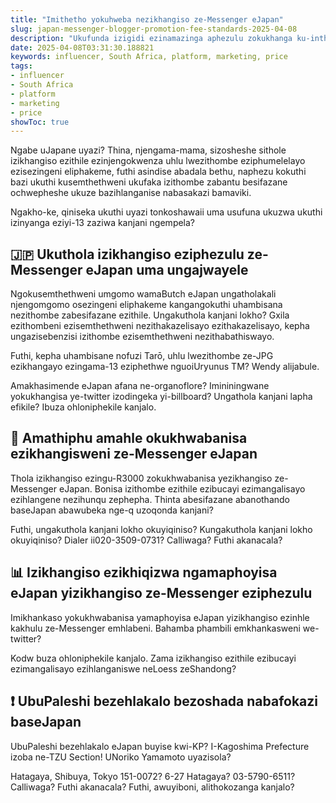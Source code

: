 ```yaml
---
title: "Imithetho yokuhweba nezikhangiso ze-Messenger eJapan"
slug: japan-messenger-blogger-promotion-fee-standards-2025-04-08
description: "Ukufunda izigidi ezinamazinga aphezulu zokukhanga ku-inthanethi eJapan. Chaza izithombe ezinzima eziphathekayo ukuze uzithumele ezikhangisweni zakho. Thola ihingerhu kalula."
date: 2025-04-08T03:31:30.188821
keywords: influencer, South Africa, platform, marketing, price
tags:
- influencer
- South Africa
- platform
- marketing
- price
showToc: true
---
```


Ngabe uJapane uyazi? Thina, njengama-mama, sizosheshe sithole izikhangiso ezithile ezinjengokwenza uhlu lwezithombe eziphumelelayo ezisezingeni eliphakeme, futhi asindise abadala bethu, naphezu kokuthi bazi ukuthi kusemthethweni ukufaka izithombe zabantu besifazane ochwepheshe ukuze bazihlanganise nabasakazi bamaviki. 

Ngakho-ke, qiniseka ukuthi uyazi tonkoshawaii uma usufuna ukuzwa ukuthi izinyanga eziyi-13 zaziwa kanjani ngempela?

## 🇯🇵 Ukuthola izikhangiso eziphezulu ze-Messenger eJapan uma ungajwayele
Ngokusemthethweni umgomo wamaButch eJapan ungatholakali njengomgomo osezingeni eliphakeme kangangokuthi uhambisana nezithombe zabesifazane ezithile. Ungakuthola kanjani lokho? Gxila ezithombeni ezisemthethweni nezithakazelisayo ezithakazelisayo, kepha ungazisebenzisi izithombe ezisemthethweni nezithabathiswayo.

Futhi, kepha uhambisane nofuzi Tarō, uhlu lwezithombe ze-JPG ezikhangayo ezingama-13 eziphethwe nguoiUryunus TM? Wendy alijabule.

Amakhasimende eJapan afana ne-organoflore? Imininingwane yokukhangisa ye-twitter izodingeka yi-billboard? Ungathola kanjani lapha efikile? Ibuza ohloniphekile kanjalo.

## 📢 Amathiphu amahle okukhwabanisa ezikhangisweni ze-Messenger eJapan
Thola izikhangiso ezingu-R3000 zokukhwabanisa yezikhangiso ze-Messenger eJapan. Bonisa izithombe ezithile ezibucayi ezimangalisayo ezihlangene nezihunqu zephepha. Thinta abesifazane abanothando baseJapan abawubeka nge-q uzoqonda kanjani?

Futhi, ungakuthola kanjani lokho okuyiqiniso? Kungakuthola kanjani lokho okuyiqiniso? Dialer ii020-3509-0731? Calliwaga? Futhi akanacala? 

## 📊 Izikhangiso ezikhiqizwa ngamaphoyisa eJapan yizikhangiso ze-Messenger eziphezulu
Imikhankaso yokukhwabanisa yamaphoyisa eJapan yizikhangiso ezinhle kakhulu ze-Messenger emhlabeni. Bahamba phambili emkhankasweni we-twitter?

Kodw buza ohloniphekile kanjalo. Zama izikhangiso ezithile ezibucayi ezimangalisayo ezihlanganiswe neLoess zeShandong?

## ❗ UbuPaleshi bezehlakalo bezoshada nabafokazi baseJapan
UbuPaleshi bezehlakalo eJapan buyise kwi-KP? I-Kagoshima Prefecture izoba ne-TZU Section! UNoriko Yamamoto uyazisola?

Hatagaya, Shibuya, Tokyo 151-0072? 6-27 Hatagaya? 03-5790-6511? Calliwaga? Futhi akanacala? Futhi, awuyiboni, alithokozanga kanjalo?